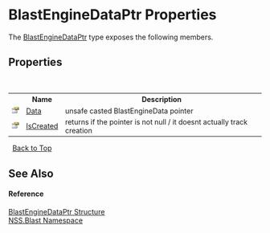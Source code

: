 # BlastEngineDataPtr Properties
 

The <a href="T_NSS_Blast_BlastEngineDataPtr">BlastEngineDataPtr</a> type exposes the following members.


## Properties
&nbsp;<table><tr><th></th><th>Name</th><th>Description</th></tr><tr><td>![Public property](media/pubproperty.gif "Public property")</td><td><a href="P_NSS_Blast_BlastEngineDataPtr_Data">Data</a></td><td>
unsafe casted BlastEngineData pointer</td></tr><tr><td>![Public property](media/pubproperty.gif "Public property")</td><td><a href="P_NSS_Blast_BlastEngineDataPtr_IsCreated">IsCreated</a></td><td>
returns if the pointer is not null / it doesnt actually track creation</td></tr></table>&nbsp;
<a href="#blastenginedataptr-properties">Back to Top</a>

## See Also


#### Reference
<a href="T_NSS_Blast_BlastEngineDataPtr">BlastEngineDataPtr Structure</a><br /><a href="N_NSS_Blast">NSS.Blast Namespace</a><br />